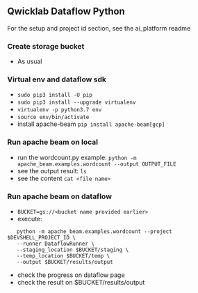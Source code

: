 ## Qwicklab Dataflow Python

For the setup and project id section, see the ai_platform readme
### Create storage bucket
- As usual

### Virtual env and dataflow sdk
- `sudo pip3 install -U pip`
- `sudo pip3 install --upgrade virtualenv`
- `virtualenv -p python3.7 env`
- `source env/bin/activate`
- install apache-beam `pip install apache-beam[gcp]`


### Run apache beam on local
- run the wordcount.py example: `python -m apache_beam.examples.wordcount --output OUTPUT_FILE`
- see the output result: `ls`
- see the content `cat <file name>`

### Run apache beam on dataflow
- `BUCKET=gs://<bucket name provided earlier>`
- execute: 
```
   python -m apache_beam.examples.wordcount --project $DEVSHELL_PROJECT_ID \
   --runner DataflowRunner \
   --staging_location $BUCKET/staging \
   --temp_location $BUCKET/temp \
   --output $BUCKET/results/output
```
- check the progress on dataflow page
- check the result on $BUCKET/results/output